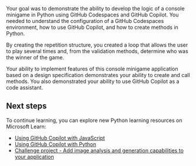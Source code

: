 


Your goal was to demonstrate the ability to develop the logic of a console minigame in Python using GitHub Codespaces and GitHub Copilot. You needed to understand the configuration of a GitHub Codespaces environment, how to use GitHub Copilot, and how to create methods in Python.

By creating the repetition structure, you created a loop that allows the user to play several times and, from the validation methods, determine who was the winner of the game.

Your ability to implement features of this console minigame application based on a design specification demonstrates your ability to create and call methods. You also demonstrated your ability to use GitHub Copilot as a code assistant.

## Next steps

To continue learning, you can explore new Python learning resources on Microsoft Learn:

- [Using GitHub Copilot with JavaScript](https://learn.microsoft.com/training/modules/introduction-copilot-javascript/?WT.mc_id=academic-109090-cyzanon)
- [Using GitHub Copilot with Python](https://learn.microsoft.com/training/modules/introduction-copilot-python/?WT.mc_id=academic-109090-cyzanon)
- [Challenge project - Add image analysis and generation capabilities to your application](https://learn.microsoft.com/training/modules/challenge-project-add-image-analysis-generation-to-app/?WT.mc_id=academic-109090-cyzanon)
